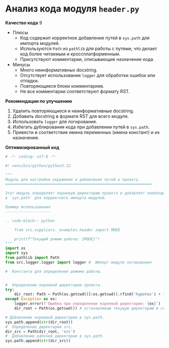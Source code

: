 # Анализ кода модуля `header.py`

**Качество кода**
9
- Плюсы
    - Код содержит корректное добавление путей в `sys.path` для импорта модулей.
    - Используются `Path` из `pathlib` для работы с путями, что делает код более читаемым и кроссплатформенным.
    - Присутствуют комментарии, описывающие назначение кода.
- Минусы
    -  Много неинформативных docstring.
    -  Отсутствует использование `logger` для обработки ошибок или отладки.
    -  Повторяющиеся блоки комментариев.
    -  Не все комментарии соответствуют формату RST.

**Рекомендации по улучшению**
1.  Удалить повторяющиеся и неинформативные docstring.
2.  Добавить docstring в формате RST для всего модуля.
3.  Использовать `logger` для логирования.
4.  Избегать дублирования кода при добавлении путей в `sys.path`.
5.  Привести в соответствие имена переменных (имена констант) и их назначение.

**Оптимизированный код**
```python
# -*- coding: utf-8 -*-

#! venv/bin/python/python3.12

"""
Модуль для настройки окружения и добавления путей к проекту.
=================================================================

Этот модуль определяет корневую директорию проекта и добавляет необходимые пути
в `sys.path` для корректного импорта модулей.

Пример использования
--------------------

.. code-block:: python

    from src.suppliers._examples.header import MODE

    print(f"Текущий режим работы: {MODE}")
"""
import os
import sys
from pathlib import Path
from src.logger.logger import logger #  Импорт модуля логирования

#  Константа для определения режима работы.


#  Определение корневой директории проекта.
try:
    dir_root: Path = Path(os.getcwd()[:os.getcwd().rfind('hypotez') + 7])
except Exception as ex:
    logger.error(f'Ошибка при определении корневой директории: {ex}')
    dir_root = Path(os.getcwd()) # устанавливаю текущую директорию в случае ошибки

# Добавление корневой директории в sys.path.
sys.path.append(str(dir_root))
#  Определение директории src.
dir_src = Path(dir_root, 'src')
#  Добавление рабочей директории в sys.path.
sys.path.append(str(dir_src))
```